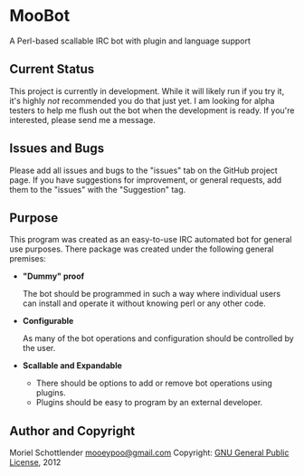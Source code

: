 # MooBot
A Perl-based scallable IRC bot with plugin and language  support

## Current Status
This project is currently in development. While it will likely run if you try it, it's highly *not* recommended you do that just yet.
I am looking for alpha testers to help me flush out the bot when the development is ready. If you're interested, please send me a message.

## Issues and Bugs
Please add all issues and bugs to the "issues" tab on the GitHub project page.
If you have suggestions for improvement, or general requests, add them to the "issues" with the "Suggestion" tag.

## Purpose
This program was created as an easy-to-use IRC automated bot for general use purposes. There package was created under the following general premises:

*  **"Dummy" proof**
   
   The bot should be programmed in such a way where individual users can install and operate it without knowing perl or any other code.
*  **Configurable**
   
    As many of the bot operations and configuration should be controlled by the user.
*  **Scallable and Expandable**

   * There should be options to add or remove bot operations using plugins.
   * Plugins should be easy to program by an external developer.


## Author and Copyright
Moriel Schottlender
mooeypoo@gmail.com
Copyright: [GNU General Public License](http://www.gnu.org/licenses/gpl.txt), 2012
